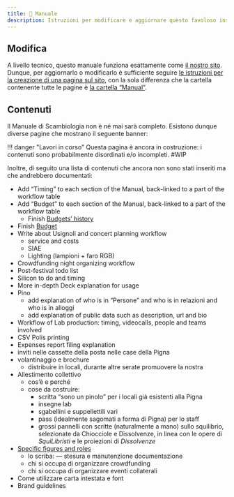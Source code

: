 ```yaml
---
title: 📖 Manuale
description: Istruzioni per modificare e aggiornare questo favoloso insuperabile vitale manuale di sapienza
---
```

## Modifica

A livello tecnico, questo manuale funziona esattamente come [il nostro sito](scambi.org.md). Dunque, per aggiornarlo o modificarlo è sufficiente seguire [le istruzioni per la creazione di una pagina sul sito](scambi.org.md#nuova-pagina), con la sola differenza che la cartella contenente tutte le pagine è [la cartella “Manual”](https://nuvola.scambi.org/f/248325).

## Contenuti

Il Manuale di Scambiologia non è né mai sarà completo. Esistono dunque diverse pagine che mostrano il seguente banner:

!!! danger "Lavori in corso"
	Questa pagina è ancora in costruzione: i contenuti sono probabilmente disordinati e/o incompleti. #WIP

Inoltre, di seguito una lista di contenuti che ancora non sono stati inseriti ma che andrebbero documentati:

* Add “Timing” to each section of the Manual, back-linked to a part of the workflow table
* Add “Budget” to each section of the Manual, back-linked to a part of the workflow table
	* Finish [Budgets’ history](../palanche/budget/history.md)
* Finish [Budget](../palanche/budget/)
* Write about Usignoli and concert planning workflow
	* service and costs
	* SIAE
	* Lighting (lampioni + faro RGB)
* Crowdfunding night organizing workflow
* Post-festival todo list
* Silicon to do and timing
* More in-depth Deck explanation for usage
* Pino
	* add explanation of who is in “Persone” and who is in relazioni and who is in alloggi
	* add explanation of public data such as description, url and bio
* Workflow of Lab production: timing, videocalls, people and teams involved
* CSV Polis printing
* Expenses report filing explanation
* inviti nelle cassette della posta nelle case della Pigna
* volantinaggio e brochure
	* distribuire in locali, durante altre serate promuovere la nostra
* Allestimento collettivo
	* cos’è e perché
	* cose da costruire:
		* scritta <q>sono un pinolo</q> per i locali già esistenti alla Pigna
		* insegne lab
		* sgabellini e suppellettili vari
		* pass (idealmente sagomati a forma di Pigna) per lo staff
		* grossi pannelli con scritte (naturalmente a mano) sullo squilibrio, selezionate da Chiocciole e Dissolvenze, in linea con le opere di _SquiLibristi_ e le proiezioni di _Dissolvenze_
* [Specific figures and roles](../staff/ruoli/)
	* lo scriba: — stesura e manutenzione documentazione
	* chi si occupa di organizzare crowdfunding
	* chi si occupa di organizzare eventi collaterali
* Come utilizzare carta intestata e font
* Brand guidelines
